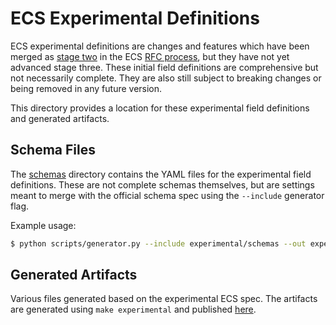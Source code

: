 # ECS Experimental Definitions

ECS experimental definitions are changes and features which have been merged as [stage two](https://elastic.github.io/ecs/stages.html) in the ECS [RFC process](../rfcs), but they have not yet advanced stage three. These initial field definitions are comprehensive but not necessarily complete. They are also still subject to breaking changes or being removed in any future version.

This directory provides a location for these experimental field definitions and generated artifacts.

## Schema Files

The [schemas](./schemas) directory contains the YAML files for the experimental field definitions. These are not complete schemas themselves, but are settings meant to merge with the official schema spec using the `--include` generator flag.

Example usage:

```sh
$ python scripts/generator.py --include experimental/schemas --out experimental
```

## Generated Artifacts

Various files generated based on the experimental ECS spec. The artifacts are generated using `make experimental` and published [here](./generated).
